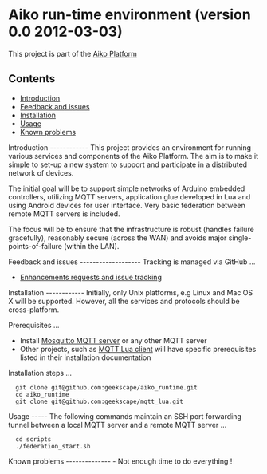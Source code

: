 Aiko run-time environment (version 0.0 2012-03-03)
=========================

This project is part of the
[Aiko Platform](https://sites.google.com/site/aikoplatform)

Contents
--------
- [Introduction](#introduction)
- [Feedback and issues](#feedback)
- [Installation](#installation)
- [Usage](#usage)
- [Known problems](#problems)

<a name="introduction" />
Introduction
------------
This project provides an environment for running various services and
components of the Aiko Platform.  The aim is to make it simple to set-up a
new system to support and participate in a distributed network of devices.

The initial goal will be to support simple networks of Arduino embedded
controllers, utilizing MQTT servers, application glue developed in Lua and
using Android devices for user interface.  Very basic federation between
remote MQTT servers is included.

The focus will be to ensure that the infrastructure is robust (handles
failure gracefully), reasonably secure (across the WAN) and avoids major
single-points-of-failure (within the LAN).

<a name="feedback" />
Feedback and issues
-------------------
Tracking is managed via GitHub ...

- [Enhancements requests and issue tracking](https://github.com/geekscape/aiko_runtime/issues)

<a name="installation" />
Installation
------------
Initially, only Unix platforms, e.g Linux and Mac OS X will be supported.
However, all the services and protocols should be cross-platform.

Prerequisites ...

- Install [Mosquitto MQTT server](http://mosquitto.org/download)
  or any other MQTT server
- Other projects, such as
  [MQTT Lua client](https://github.com/geekscape/mqtt_lua)
  will have specific prerequisites listed in their installation documentation

Installation steps ...

      git clone git@github.com:geekscape/aiko_runtime.git
      cd aiko_runtime
      git clone git@github.com:geekscape/mqtt_lua.git

<a name="usage" />
Usage 
-----
The following commands maintain an SSH port forwarding tunnel between a
local MQTT server and a remote MQTT server ...

      cd scripts
      ./federation_start.sh

<a name="problems" />
Known problems
--------------
- Not enough time to do everything !

